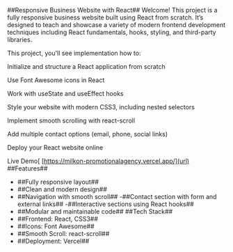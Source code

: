 ##Responsive Business Website with React##
Welcome! This project is a fully responsive business website built using React from scratch. It’s designed to teach and showcase a variety of modern frontend development techniques including React fundamentals, hooks, styling, and third-party libraries.

This project, you'll see implementation how to:

Initialize and structure a React application from scratch

Use Font Awesome icons in React

Work with useState and useEffect hooks

Style your website with modern CSS3, including nested selectors

Implement smooth scrolling with react-scroll

Add multiple contact options (email, phone, social links)

Deploy your React website online

Live Demo[
[https://milkon-promotionalagency.vercel.app/](url)
##Features##
- ##Fully responsive layout##
- ##Clean and modern design##
- ##Navigation with smooth scroll##
-##Contact section with form and external links##
-##Interactive sections using React hooks##
- ##Modular and maintainable code##
##Tech Stack##
- ##Frontend: React, CSS3##
- ##Icons: Font Awesome##
- ##Smooth Scroll: react-scroll##
- ##Deployment: Vercel##

